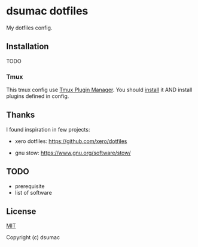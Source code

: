 # dsumac dotfiles 

My dotfiles config.

## Installation

TODO

### Tmux
This tmux config use [Tmux Plugin Manager](https://github.com/tmux-plugins/tpm).
You should [install](https://github.com/tmux-plugins/tpm#installation) it AND install plugins defined in config.


## Thanks

I found inspiration in few projects:
 
- xero dotfiles:
https://github.com/xero/dotfiles

- gnu stow: 
https://www.gnu.org/software/stow/

## TODO
- prerequisite
- list of software

## License

[MIT](http://opensource.org/licenses/MIT)

Copyright (c) dsumac

